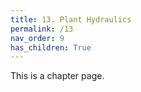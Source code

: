 ```yaml
---
title: 13. Plant Hydraulics
permalink: /13
nav_order: 9
has_children: True
---
```


This is a chapter page.